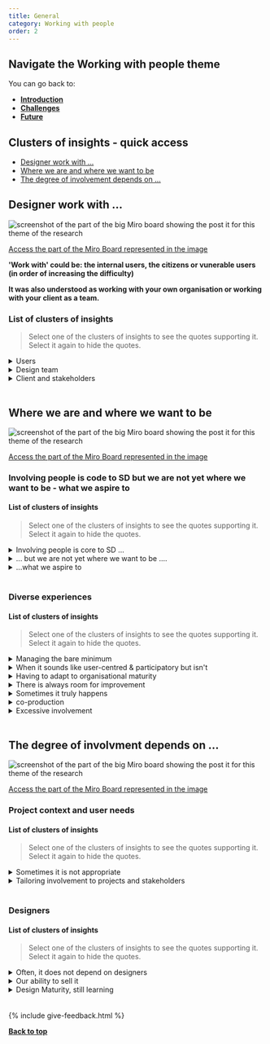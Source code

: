 ```yaml
---
title: General
category: Working with people
order: 2
---
```


<div class="nav-panel">
   <h2>Navigate the Working with people theme</h2>
   <p style="margin-bottom: 0">You can go back to:</p>
   <ul>
      <li><a href="/practitioner-stories/Working-with-people/intro"><strong>Introduction</strong></a></li>
      <li><a href="/practitioner-stories/Working-with-people/challenges"><strong>Challenges</strong></a></li>
      <li><a href="/practitioner-stories/Working-with-people/future"><strong>Future</strong></a></li>
   </ul>
</div>


<h2 class="top-line">Clusters of insights - quick access</h2>

- [Designer work with ...](#design-work-with)
- [Where we are and where we want to be](#where-we-are-and-where-we-want-to-be)
- [The degree of involvement depends on ...](#the-degree-of-involvement-depends-on)



<h2 class="top-line" id="design-work-with">Designer work with ...</h2>

![screenshot of the part of the big Miro board showing the post it for this theme of the research](/practitioner-stories/images/working-with/working-with-gen1.png)
<p><a href="https://miro.com/app/board/o9J_ldOzA14=/?moveToWidget=3074457352333741125&cot=14" target="_blank">Access the part of the Miro Board represented in the image</a></p>

**'Work with' could be: the internal users, the citizens or vunerable users (in order of increasing the difficulty)**

**It was also understood as working with your own organisation or working with your client as a team.**

### List of clusters of insights

> Select one of the clusters of insights to see the quotes supporting it. Select it again to hide the quotes.

 <details>
 <summary>Users</summary>
 <ul>
    <li>Things like usability testing and surveys and card sorting and all that kind of stuff. We also occasionally do co-design events</li>
 </ul>
 </details>
  <details>
 <summary>Design team</summary>
 <ul>
    <li>In the job that I‘m in at the moment, I‘m really, really privileged that I‘m working with a whole user research team. Which is a bit new for me. now that I can concentrate on designing the thing.</li>
    <li> How do I involve the whole team into the design work? I‘ve always made my work very visual very early. I like to sketch as soon as there is a thought in my head so that I can show to other people and say “hey, the thing we‘re discussing, is it this or is it this?” And almost like give them the pen so that they can change the drawing as early on as possible. So wherever I‘m working I tend to cover the walls</li>
 </ul>
 </details>
  <details>
 <summary>Client and stakeholders</summary>
 <ul>
    <li>[with some clients] you work as a team, you run the session together, you're designing the sessions together, you're on that journey together all the way through. [...] other times, clients are much more removed, they don't have as much time, or they might be like a project sponsor that you check in with, on a regular basis and then you have to run the sessions or being in the other stakeholders at different times</li>
    <li>The people delivering the services have been so fundamental to how I've been able to do this work, because it has been only me up until now. So they have both been my research participants but also the people educating me as I go along. So that’s been really fundamental</li>
 </ul>
 </details>
<br>

<h2 class="top-line" id="where-we-are-and-where-we-want-to-be">Where we are and where we want to be</h2>

![screenshot of the part of the big Miro board showing the post it for this theme of the research](/practitioner-stories/images/working-with/working-with-gen2.png)
<p><a href="https://miro.com/app/board/o9J_ldOzA14=/?moveToWidget=3074457352333741118&cot=14" target="_blank">Access the part of the Miro Board represented in the image</a></p>

### Involving people is code to SD but we are not yet where we want to be - what we aspire to

#### List of clusters of insights

> Select one of the clusters of insights to see the quotes supporting it. Select it again to hide the quotes.

 <details>
 <summary> Involving people is core to SD ...</summary>
 <ul>
    <li>You can’t design without research. I really disagree with anybody that calls himself a service designer but does not involve the users. For me, it goes against the core principles of service design</li>
    <li>I would go as far to say I rarely think we have ever designed something without involving people in it. I can’t really. [...]  people are involved because it is also going to affected by that thing that you are designing.</li>
    <li>For me service design is primarily about co-production</li>
    <li>We definitely do because it is important to us to be able to tell people the stories</li>
    <li><strong>Not all service design is human-centred, and sometimes that's ok</strong></li>
 </ul>
 </details>
  <details>
 <summary>... but we are not yet where we want to be ....</summary>
 <ul>
    <li>I have been able to involve  and work with people that would be affected by a design , but it's always been not as far as I would like it to go</li>
    <li>I don’t think we‘re 100% there yet [...], we‘re caught in research and paper, but not necessary having meaningfully embed people</li>
    <li>I think it is incredibly important.  But we are not getting there. [...] At the moment, we count ourselves really lucky if we can design for  people</li>
    <li>It depends on how far you take that. [...] We would always make sure that, given capacity, we would always meet the minimum of the criteria of what we set out across how we do research... But we are always wanting to move it further. [...] [...] To bring citizens properly into the process of co-design, I think we are maybe at a certain level, but we definitely want to get up here</li>
 </ul>
 </details>
  <details>
 <summary>...what we aspire to</summary>
 <ul>
    <li>We have ambitions to do that in a much more kind of strong and participatory way that we do now. [...] To bring citizens properly into the process of co-design. [...] there’s a lot in there around citizen participation and upscaling.</li>
    <li> if you were to bring someone like me into a project, my starting point would always be: "how close can I get to having the user of this service on my team?" and then they would be given a fair value exchange for their time, we will share credit with them, we will share maintenance with them there after</li>
    <li>Having meaningfully embed people.We‘re heading into this direction. [...] I guess that sort of thinking like, 'Here is the framework [...] If you want to work with people and involve people meaningfully, here is how to do it</li>
    <li>I hope we can move to more designing with</li>
 </ul>
 </details>
<br>

### Diverse experiences

#### List of clusters of insights

> Select one of the clusters of insights to see the quotes supporting it. Select it again to hide the quotes.

 <details>
 <summary>Managing the bare minimum</summary>
 <ul>
    <li>We‘re caught in research and paper, [...] But I think it‘s definitely a new thing for the [sector], and we feel very excited about it since they are taking public views and opinions into account and changing the service</li>
    <li>We have this ambition to not just inviting a bunch of citizens into a big, scary building, and siting them down, and taking them through something, and then taking away the stuff, and then what do we do with it? You know, that to me is the minimum. I think that’s where we got to in terms of the level of maturity</li>
    <li>We would always meet the minimum of the criteria of what we set out across how we do research</li>
    <li>At the moment, we count ourselves really lucky if we can design for people. [...] The best I can do at the moment is to convince people of user-centred design in the same way that they aspire to person-centred [services]</li>
 </ul>
 </details>
  <details>
 <summary>When it sounds like user-centred & participatory but isn't</summary>
 <ul>
    <li>People say they are participatory and  include people. They are human-centred. But you start to scratch what they are actually asking me to do that's not the case at all. So there is a lot of opportunities that end up not being available to be very participative with everything - from the definition of project brief, to research and recruitment, all the way to the end - and sometimes it's only revealed after you come at the door. You think "wait a minute, that's not what I thought was going on"</li>
    <li>There are different levels of maturity for that. [...] sometimes [public sector organisations] think they are doing it, but they are not. They are doing pretty much traditional consultation style and calling it research</li>
    <li>It's quite easy to confuse involving people in your process, with designing with them. You can involve people in a design process from a user research point of view, and it becomes about them answering questions that you have already thought about, or them interacting with prototypes or you're involving them for a sort of pre-set reason. Whereas [in] participatory design you might not know yet the questions that you want to ask, you just know that these stakeholders need to be together in a room so that we can frame the problem</li>
 </ul>
 </details>
  <details>
 <summary>Having to adapt to organisational maturity</summary>
 <ul>
    <li>We started [designing with], and then realised that it was so advanced that it was putting people off. So we just had to lower our standards a little bit [...] and leave it for later unfortunately. [...] The best I can do at the moment is to convince people of user-centred design in the same way that they aspire to person-centred [services], and then try and use what other organisations have done, or the insights that are already out there, and build our designs on top of that. And perhaps once that is an established process to an extent, I hope we can move to more designing with</li>
 </ul>
 </details>
   <details>
 <summary>There is always room for improvement</summary>
 <ul>
    <li>[In terms of user involvement and reseach] there is always space for improvement</li>
    <li>There is a lot of work to be done there. It will never be finished. And we’ll always agonise over it and look at ourselves and say ‘what could  be done better'</li>
 </ul>
 </details>
  <details>
 <summary>Sometimes it truly happens</summary>
 <ul>
    <li>I have had opportunities through certain projects to be very participatory</li>
    <li>I think everyone is always convinced it's the right thing to do , if I'm thinking about a couple of projects that have been more participatory, the environment, the culture, the psychological safety and the space to have creative conversation about the approach to really push boundaries, seems to be more available to organisation that may not be larger or government</li>
 </ul>
 </details>
  <details>
 <summary>co-production</summary>
 <ul>
    <li>[In] co-production there’s no expert really, but there might be a facilitator driving those design decisions. I’ve done that in different  areas, where we had to be the drivers but also took the back seat and  more kind of build leadership with the people</li>
 </ul>
 </details>
  <details>
 <summary>Excessive involvement</summary>
 <ul>
    <li>We started [designing with people], and then realised that it was so advanced that it was putting people off</li>
    <li>[A project] involved everyone in the community to design this website for themselves, and it was so unusable, cause they just through everything at it. They’ve just gone for ‘everyone can post and designing wireframes, and it was really nice, it felt nice, but what the designer should have done was take the inside of what was being inferred and turn it into to an actual working design based on their expertise as a practitioner, cause they know what works</li>
    <li>If you are a technical expert in the materia lyou are designing for - like a data model - I do not expect somebody on the high street to design that by themselves. But I can go and understand their experiences and involve them to the right level to help make the right decisions for that product or service. I kind of have a matrix for this of user involvement. But I think we do need to sometimes calm down about that. And I am really saying this in a sense, like I don’t want to sound like I’m one of those design experts: ‘oh, I’m the service designer, I’m the expert, I’m really not. But I just think we over go way into detail about people being involved in the design process...</li>
    <li>I do think that this argument of like codesign or user-research is really tokenistic, I get it, but [it depends on what you are designing]. I think we do need to sometimes calm down about that. I don’t want to sound like I’m one of those design experts: ‘oh, I’m the service designer, I’m the expert, I’m really not. But I just think we over go way into detail about people being involved in the design process...</li>
 </ul>
 </details>
<br>


<h2 class="top-line" id="the-degree-of-involvement-depends-on">The degree of involvment depends on ...</h2>

![screenshot of the part of the big Miro board showing the post it for this theme of the research](/practitioner-stories/images/working-with/working-with-gen3.png)
<p><a href="https://miro.com/app/board/o9J_ldOzA14=/?moveToWidget=3074457352333741116&cot=14" target="_blank">Access the part of the Miro Board represented in the image</a></p>

### Project context and user needs

#### List of clusters of insights

> Select one of the clusters of insights to see the quotes supporting it. Select it again to hide the quotes.

 <details>
 <summary>Sometimes it is not appropriate</summary>
 <ul>
    <li>There is just this extreme unbalance in power. Often, it might just not be appropriate for us to do. I can’t really imagine me and [someone delivering the service]  doing some sensemaking, even though it might be extremely beneficial for the community</li>
    <li>[designing services for people in high risk of suicide], we couldn’t work with them. We had to work with professionals and practitioners to get their stories</li>
 </ul>
 </details>
  <details>
 <summary>Tailoring involvement to projects and stakeholders</summary>
 <ul>
    <li>At our work, typically, is probably more about user-researcher codesign to a point, and not co-production, [...] I think that at all times I involve people but it just depends on the context and how much that needs to be there</li>
    <li>we have some stakeholders we chat to on a weekly basis, but then we also have a long list of stakeholders that we try to engage as well, we are bringing them in for specific thing at different points because their time is limited</li>
    <li>A lot of people talk about how people need to be more involved in designing the things that will affect them to a level of coproduction or codevelopment. I agree with that when it comes to certain types of services, or things [..] like a community or cooperative model, you know, social care in the community</li>
 </ul>
 </details>
<br>

### Designers

#### List of clusters of insights

> Select one of the clusters of insights to see the quotes supporting it. Select it again to hide the quotes.

 <details>
 <summary>Often, it does not depend on designers</summary>
 <ul>
    <li>The opportunities that I have to design with people for paid work are really not always up to me</li>
 </ul>
 </details>
  <details>
 <summary>Our ability to sell it</summary>
 <ul>
    <li>There are different levels of maturity for that. You’re not gonna solve that overnight. [...] we are quite open about the fact that some areas we really don’t know how to sell it [...] these are really big, complex, challenging problems and everyone has a different perspective on it</li>
 </ul>
 </details>
  <details>
 <summary>Design Maturity, still learning</summary>
 <ul>
    <li>there’s a lot in there around citizen participation and upscaling. So to us there is a lot more that we should and could be doing to bring citizens properly into the process of co-design. [...] And again, we need to figure out how to do that. What’s practical, what’s safe. What is the right way to go about that. What’s the effective thing to do there</li>
 </ul>
 </details>
<br>
<br>
{% include give-feedback.html %}

<p><a href="#"><strong>Back to top</strong></a></p>

<!--

<a href="" target="_blank"></a>

-->